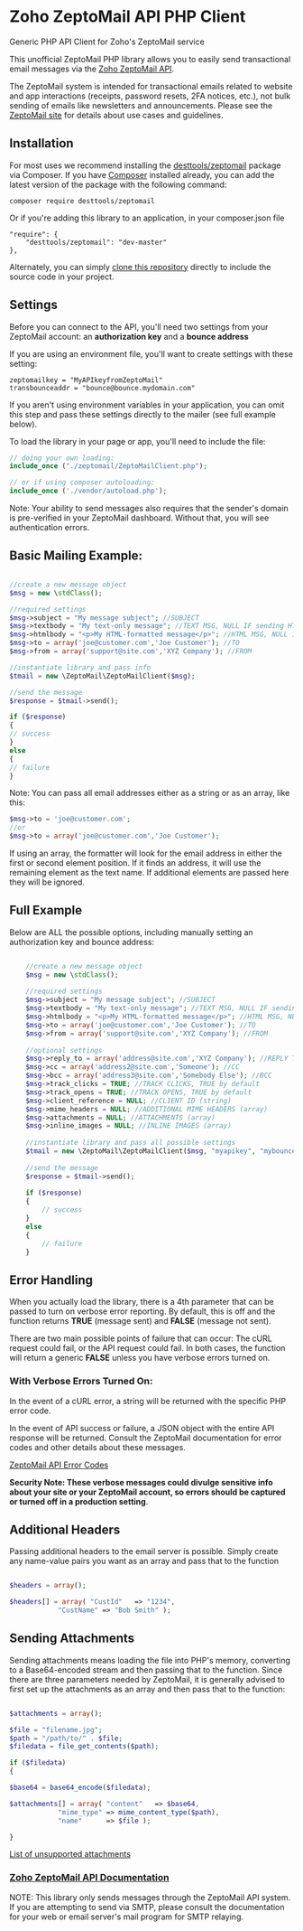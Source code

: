 # Zoho ZeptoMail API PHP Client

Generic PHP API Client for Zoho's ZeptoMail service

This unofficial ZeptoMail PHP library allows you to easily send transactional email messages via the [Zoho ZeptoMail API](https://www.zoho.com/zeptomail/). 

The ZeptoMail system is intended for transactional emails related to website and app interactions (receipts, password resets, 2FA notices, etc.), not bulk sending of emails like newsletters and announcements. 
Please see the [ZeptoMail site](https://www.zoho.com/zeptomail/) for details about use cases and guidelines.

## Installation

For most uses we recommend installing the [desttools/zeptomail](https://packagist.org/packages/desttools/zeptomail) package via Composer. If you have [Composer](https://getcomposer.org) installed already, you can add the latest version of the package with the following command:

```
composer require desttools/zeptomail
```

Or if you're adding this library to an application, in your composer.json file

```
"require": {
	"desttools/zeptomail": "dev-master"
},

```

Alternately, you can simply [clone this repository](https://github.com/desttools/zeptomail.git) directly to include the source code in your project.

## Settings

Before you can connect to the API, you'll need two settings from your ZeptoMail account: an **authorization key** and a **bounce address**

If you are using an environment file, you'll want to create settings with these setting:

```
zeptomailkey = "MyAPIkeyfromZeptoMail"
transbounceaddr = "bounce@bounce.mydomain.com"
```

If you aren't using environment variables in your application, you can omit this step and pass these settings directly to the mailer (see full example below).

To load the library in your page or app, you'll need to include the file:

```PHP 
// doing your own loading:
include_once ("./zeptomail/ZeptoMailClient.php");

// or if using composer autoloading: 
include_once ('./vendor/autoload.php'); 

```

Note: Your ability to send messages also requires that the sender's domain is pre-verified in your ZeptoMail dashboard. Without that, you will see authentication errors.


## Basic Mailing Example:

```PHP 

//create a new message object
$msg = new \stdClass();

//required settings
$msg->subject = "My message subject"; //SUBJECT
$msg->textbody = "My text-only message"; //TEXT MSG, NULL IF sending HTML
$msg->htmlbody = "<p>My HTML-formatted message</p>"; //HTML MSG, NULL if sending TEXT
$msg->to = array('joe@customer.com','Joe Customer'); //TO
$msg->from = array('support@site.com','XYZ Company'); //FROM

//instantiate library and pass info
$tmail = new \ZeptoMail\ZeptoMailClient($msg);

//send the message
$response = $tmail->send();

if ($response)
{
// success
} 
else 
{
// failure
}

```

Note: You can pass all email addresses either as a string or as an array, like this:

```PHP 
$msg->to = 'joe@customer.com'; 
//or
$msg->to = array('joe@customer.com','Joe Customer');
```
If using an array, the formatter will look for the email address in either the first or second element position. If it finds an address, it will use the remaining element as the text name. If additional elements are passed here they will be ignored.

## Full Example

Below are ALL the possible options, including manually setting an authorization key and bounce address:

```PHP 

	//create a new message object
	$msg = new \stdClass();
	
	//required settings
	$msg->subject = "My message subject"; //SUBJECT
	$msg->textbody = "My text-only message"; //TEXT MSG, NULL IF sending HTML
	$msg->htmlbody = "<p>My HTML-formatted message</p>"; //HTML MSG, NULL if sending TEXT
	$msg->to = array('joe@customer.com','Joe Customer'); //TO
	$msg->from = array('support@site.com','XYZ Company'); //FROM
	
	//optional settings
	$msg->reply_to = array('address@site.com','XYZ Company'); //REPLY TO
	$msg->cc = array('address2@site.com','Someone'); //CC
	$msg->bcc = array('address3@site.com','Somebody Else'); //BCC
	$msg->track_clicks = TRUE; //TRACK CLICKS, TRUE by default
	$msg->track_opens = TRUE; //TRACK OPENS, TRUE by default
	$msg->client_reference = NULL; //CLIENT ID (string)
	$msg->mime_headers = NULL; //ADDITIONAL MIME HEADERS (array)
	$msg->attachments = NULL; //ATTACHMENTS (array)
	$msg->inline_images = NULL; //INLINE IMAGES (array)
	
	//instantiate library and pass all possible settings
	$tmail = new \ZeptoMail\ZeptoMailClient($msg, "myapikey", "mybounce@address.com", TRUE);
	
	//send the message
	$response = $tmail->send();
			
	if ($response)
	{
		// success
	} 
	else 
	{
		// failure
	}

```

## Error Handling

When you actually load the library, there is a 4th parameter that can be passed to turn on verbose error reporting. By default, this is off and the function returns **TRUE** (message sent) and **FALSE** (message not sent).

There are two main possible points of failure that can occur: The cURL request could fail, or the API request could fail. In both cases, the function will return a generic **FALSE** unless you have verbose errors turned on. 

### With Verbose Errors Turned On:

In the event of a cURL error, a string will be returned with the specific PHP error code.

In the event of API success or failure, a JSON object with the entire API response will be returned. Consult the ZeptoMail documentation for error codes and other details about these messages.

[ZeptoMail API Error Codes](https://www.zoho.com/zeptomail/help/api/error-codes.html)

**Security Note: These verbose messages could divulge sensitive info about your site or your ZeptoMail account, so errors should be captured or turned off in a production setting**.

## Additional Headers

Passing additional headers to the email server is possible. Simply create any name-value pairs you want as an array and pass that to the function

```PHP 

$headers = array();

$headers[] = array( "CustId"   => "1234",
		    "CustName" => "Bob Smith" );

```

## Sending Attachments

Sending attachments means loading the file into PHP's memory, converting to a Base64-encoded stream and then passing that to the function. Since there are three parameters needed by ZeptoMail, it is generally advised to first set up the attachments as an array and then pass that to the function:

```PHP 

$attachments = array();

$file = "filename.jpg";
$path = "/path/to/" . $file;
$filedata = file_get_contents($path);

if ($filedata) 
{

$base64 = base64_encode($filedata);

$attachments[] = array( "content"   => $base64,
			"mime_type" => mime_content_type($path),
			"name"      => $file );

}

```

[List of unsupported attachments](https://www.zoho.com/zeptomail/help/file-cache.html#alink-un-sup-for)


### [Zoho ZeptoMail API Documentation](https://www.zoho.com/zeptomail/help/introduction.html)

NOTE: This library only sends messages through the ZeptoMail API system. If you are attempting to send via SMTP, please consult the documentation for your web or email server's mail program for SMTP relaying.
